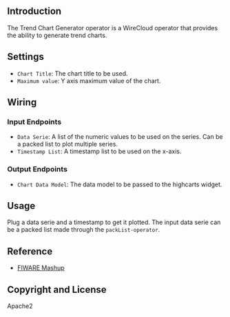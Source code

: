## Introduction

The Trend Chart Generator operator is a WireCloud operator that provides the ability to generate trend charts.

## Settings

- `Chart Title`: The chart title to be used.
- `Maximum value`: Y axis maximum value of the chart.

## Wiring

### Input Endpoints

- `Data Serie`: A list of the numeric values to be used on the series. Can be a packed list to plot multiple series.
- `Timestamp List`: A timestamp list to be used on the x-axis.

### Output Endpoints

- `Chart Data Model`: The data model to be passed to the highcarts widget.

## Usage

Plug a data serie and a timestamp to get it plotted.
The input data serie can be a packed list made through the `packList-operator`.

## Reference

- [FIWARE Mashup](https://mashup.lab.fiware.org/)

## Copyright and License

Apache2
